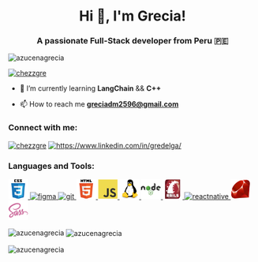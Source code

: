<h1 align="center">Hi 👋, I'm Grecia!</h1>
<h3 align="center">A passionate Full-Stack developer from Peru 🇵🇪</h3>

<p align="left"> <img src="https://komarev.com/ghpvc/?username=azucenagrecia&label=Profile%20views&color=0e75b6&style=flat" alt="azucenagrecia" /> </p>



<p align="left"> <a href="https://twitter.com/chezzgre" target="blank"><img src="https://img.shields.io/twitter/follow/chezzgre?logo=twitter&style=for-the-badge" alt="chezzgre" /></a> </p>

- 🌱 I’m currently learning **LangChain** && **C++** 

- 📫 How to reach me **greciadm2596@gmail.com**

<h3 align="left">Connect with me:</h3>
<p align="left">
<a href="https://twitter.com/chezzgre" target="blank"><img align="center" src="https://logodownload.org/wp-content/uploads/2014/09/twitter-logo-1.png" alt="chezzgre" height="30" width="40" /></a>
<a href="https://www.linkedin.com/in/gredelga/" target="blank"><img align="center" src="https://image.flaticon.com/icons/png/512/174/174857.png" alt="https://www.linkedin.com/in/gredelga/" height="40" width="40" /></a>
</p>

<h3 align="left">Languages and Tools:</h3>
<p align="left"> <a href="https://www.w3schools.com/css/" target="_blank"> <img src="https://raw.githubusercontent.com/devicons/devicon/master/icons/css3/css3-original-wordmark.svg" alt="css3" width="40" height="40"/> </a> <a href="https://www.figma.com/" target="_blank"> <img src="https://www.vectorlogo.zone/logos/figma/figma-icon.svg" alt="figma" width="40" height="40"/> </a> <a href="https://git-scm.com/" target="_blank"> <img src="https://www.vectorlogo.zone/logos/git-scm/git-scm-icon.svg" alt="git" width="40" height="40"/> </a> <a href="https://www.w3.org/html/" target="_blank"> <img src="https://raw.githubusercontent.com/devicons/devicon/master/icons/html5/html5-original-wordmark.svg" alt="html5" width="40" height="40"/> </a> <a href="https://developer.mozilla.org/en-US/docs/Web/JavaScript" target="_blank"> <img src="https://raw.githubusercontent.com/devicons/devicon/master/icons/javascript/javascript-original.svg" alt="javascript" width="40" height="40"/> </a> <a href="https://www.linux.org/" target="_blank"> <img src="https://raw.githubusercontent.com/devicons/devicon/master/icons/linux/linux-original.svg" alt="linux" width="40" height="40"/> </a> <a href="https://nodejs.org" target="_blank"> <img src="https://raw.githubusercontent.com/devicons/devicon/master/icons/nodejs/nodejs-original-wordmark.svg" alt="nodejs" width="40" height="40"/> </a> <a href="https://rubyonrails.org" target="_blank"> <img src="https://raw.githubusercontent.com/devicons/devicon/master/icons/rails/rails-original-wordmark.svg" alt="rails" width="40" height="40"/> </a> <a href="https://reactnative.dev/" target="_blank"> <img src="https://reactnative.dev/img/header_logo.svg" alt="reactnative" width="40" height="40"/> </a> <a href="https://www.ruby-lang.org/en/" target="_blank"> <img src="https://raw.githubusercontent.com/devicons/devicon/master/icons/ruby/ruby-original.svg" alt="ruby" width="40" height="40"/> </a> <a href="https://sass-lang.com" target="_blank"> <img src="https://raw.githubusercontent.com/devicons/devicon/master/icons/sass/sass-original.svg" alt="sass" width="40" height="40"/> </a> </p>

<p><img align="left" src="https://github-readme-stats.vercel.app/api/top-langs?username=azucenagrecia&show_icons=true&locale=en&layout=compact" alt="azucenagrecia" /></p>

<p>&nbsp;<img align="center" src="https://github-readme-stats.vercel.app/api?username=azucenagrecia&show_icons=true&locale=en" alt="azucenagrecia" /></p>

<p><img align="center" src="https://github-readme-streak-stats.herokuapp.com/?user=azucenagrecia&" alt="azucenagrecia" /></p>

